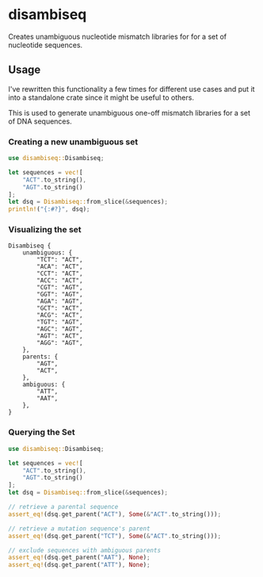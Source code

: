 # disambiseq

Creates unambiguous nucleotide mismatch libraries for
for a set of nucleotide sequences.

## Usage

I've rewritten this functionality a few times for different use cases
and put it into a standalone crate since it might be useful to others.

This is used to generate unambiguous one-off mismatch libraries for
a set of DNA sequences.

### Creating a new unambiguous set

```rust
use disambiseq::Disambiseq;

let sequences = vec![
    "ACT".to_string(),
    "AGT".to_string()
];
let dsq = Disambiseq::from_slice(&sequences);
println!("{:#?}", dsq);
```

### Visualizing the set

```text
Disambiseq {
    unambiguous: {
        "TCT": "ACT",
        "ACA": "ACT",
        "CCT": "ACT",
        "ACC": "ACT",
        "CGT": "AGT",
        "GGT": "AGT",
        "AGA": "AGT",
        "GCT": "ACT",
        "ACG": "ACT",
        "TGT": "AGT",
        "AGC": "AGT",
        "AGT": "ACT",
        "AGG": "AGT",
    },
    parents: {
        "AGT",
        "ACT",
    },
    ambiguous: {
        "ATT",
        "AAT",
    },
}
```

### Querying the Set

```rust
use disambiseq::Disambiseq;

let sequences = vec![
    "ACT".to_string(),
    "AGT".to_string()
];
let dsq = Disambiseq::from_slice(&sequences);

// retrieve a parental sequence
assert_eq!(dsq.get_parent("ACT"), Some(&"ACT".to_string()));

// retrieve a mutation sequence's parent
assert_eq!(dsq.get_parent("TCT"), Some(&"ACT".to_string()));

// exclude sequences with ambiguous parents
assert_eq!(dsq.get_parent("AAT"), None);
assert_eq!(dsq.get_parent("ATT"), None);
```

